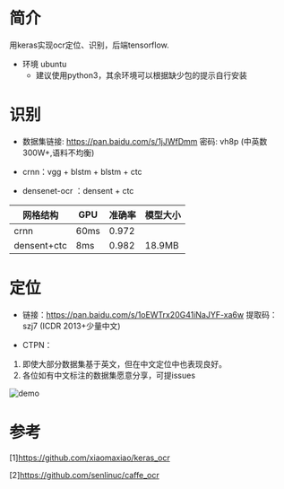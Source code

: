 # 简介

用keras实现ocr定位、识别，后端tensorflow.

* 环境 ubuntu
  - 建议使用python3，其余环境可以根据缺少包的提示自行安装

# 识别
* 数据集链接: https://pan.baidu.com/s/1jJWfDmm 密码: vh8p (中英数300W+,语料不均衡)

* crnn：vgg + blstm + blstm + ctc 

* densenet-ocr ：densent + ctc 

| 网格结构  | GPU | 准确率 | 模型大小 |
| ---------- | -----------| ---------- | -----------|
| crnn | 60ms | 0.972 |  |
| densent+ctc | 8ms | 0.982 | 18.9MB |


# 定位

* 链接：https://pan.baidu.com/s/1oEWTrx20G41iNaJYF-xa6w 提取码：szj7 (ICDR 2013+少量中文)

* CTPN：
1. 即使大部分数据集基于英文，但在中文定位中也表现良好。
2. 各位如有中文标注的数据集愿意分享，可提issues

![demo](https://github.com/xiaomaxiao/keras_ocr/blob/master/demo/demo1.jpg)

# 参考
[1]https://github.com/xiaomaxiao/keras_ocr

[2]https://github.com/senlinuc/caffe_ocr
